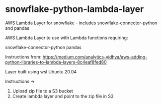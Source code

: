 # snowflake-python-lambda-layer
AWS Lambda Layer for snowflake - includes snowflake-connector-python and pandas

AWS Lambda Layer to use with Lambda functions requiring:

snowflake-connector-python
pandas

Instructions from:
https://medium.com/analytics-vidhya/aws-adding-python-libraries-to-lambda-layers-8c4eaf8fed80

Layer built using wsl Ubuntu 20.04

Instructions ->

1. Upload zip file to a S3 bucket
2. Create lambda layer and point to the zip file in S3
